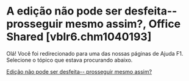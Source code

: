 
# A edição não pode ser desfeita--prosseguir mesmo assim?, Office Shared [vblr6.chm1040193]

Olá! Você foi redirecionado para uma das nossas páginas de Ajuda F1. Selecione o tópico que estava procurando abaixo.

[Edição não pode ser desfeita-- prosseguir mesmo assim?](http://msdn.microsoft.com/library/7eed239f-5855-6172-ff28-2cefce3cb8b9%28Office.15%29.aspx)
